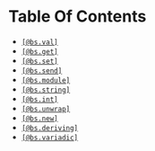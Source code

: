 # Table Of Contents

- [`[@bs.val]`](./bs.val.md)
- [`[@bs.get]`](./bs.get.md)
- [`[@bs.set]`](./bs.set.md)
- [`[@bs.send]`](./bs.send.md)
- [`[@bs.module]`](./bs.module.md)
- [`[@bs.string]`](./bs.string.md)
- [`[@bs.int]`](./bs.int.md)
- [`[@bs.unwrap]`](./bs.unwrap.md)
- [`[@bs.new]`](./bs.new.md)
- [`[@bs.deriving]`](./bs.deriving.md)
- [`[@bs.variadic]`](./bs.variadic.md)
